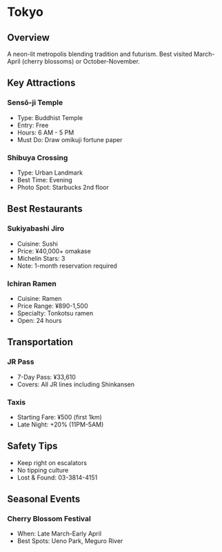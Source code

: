 # Tokyo

## Overview
A neon-lit metropolis blending tradition and futurism. Best visited March-April (cherry blossoms) or October-November.

## Key Attractions
### Sensō-ji Temple
- Type: Buddhist Temple
- Entry: Free
- Hours: 6 AM - 5 PM
- Must Do: Draw omikuji fortune paper

### Shibuya Crossing
- Type: Urban Landmark
- Best Time: Evening
- Photo Spot: Starbucks 2nd floor

## Best Restaurants
### Sukiyabashi Jiro
- Cuisine: Sushi
- Price: ¥40,000+ omakase
- Michelin Stars: 3
- Note: 1-month reservation required

### Ichiran Ramen
- Cuisine: Ramen
- Price Range: ¥890-1,500
- Specialty: Tonkotsu ramen
- Open: 24 hours

## Transportation
### JR Pass
- 7-Day Pass: ¥33,610
- Covers: All JR lines including Shinkansen

### Taxis
- Starting Fare: ¥500 (first 1km)
- Late Night: +20% (11PM-5AM)

## Safety Tips
- Keep right on escalators
- No tipping culture
- Lost & Found: 03-3814-4151

## Seasonal Events
### Cherry Blossom Festival
- When: Late March-Early April
- Best Spots: Ueno Park, Meguro River